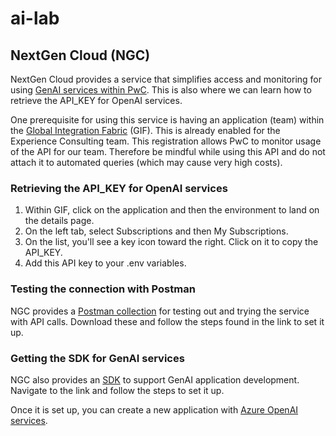 # ai-lab

## NextGen Cloud (NGC)

NextGen Cloud provides a service that simplifies access and monitoring for using [GenAI services within PwC](https://ngcplatformtools.pwcinternal.com/wiki/docs/genai/shared_overview/). This is also where we can learn how to retrieve the API_KEY for OpenAI services.

One prerequisite for using this service is having an application (team) within the [Global Integration Fabric](https://gif.pwc.com/my-apps) (GIF). This is already enabled for the Experience Consulting team. This registration allows PwC to monitor usage of the API for our team. Therefore be mindful while using this API and do not attach it to automated queries (which may cause very high costs).

### Retrieving the API_KEY for OpenAI services

1. Within GIF, click on the application and then the environment to land on the details page.
2. On the left tab, select Subscriptions and then My Subscriptions.
3. On the list, you'll see a key icon toward the right. Click on it to copy the API_KEY.
4. Add this API key to your .env variables.

### Testing the connection with Postman

NGC provides a [Postman collection](https://ngcplatformtools.pwcinternal.com/wiki/docs/genai/api_guide/api_auth_setup/postman/) for testing out and trying the service with API calls. Download these and follow the steps found in the link to set it up.

### Getting the SDK for GenAI services

NGC also provides an [SDK](https://ngcplatformtools.pwcinternal.com/wiki/docs/genai/SDK/readme/) to support GenAI application development. Navigate to the link and follow the steps to set it up.

Once it is set up, you can create a new application with [Azure OpenAI services](https://ngcplatformtools.pwcinternal.com/wiki/docs/genai/SDK/readme-azure/).
